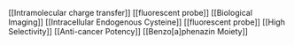 [[Intramolecular charge transfer]]
[[fluorescent probe]]
[[Biological Imaging]]
[[Intracellular Endogenous Cysteine]]
[[fluorescent probe]]
[[High Selectivity]]
[[Anti-cancer Potency]]
[[Benzo[a]phenazin Moiety]]
